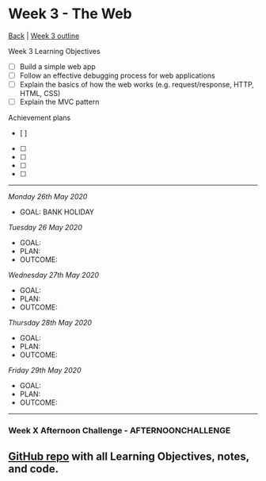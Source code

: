 # Week 3 - The Web


[Back](https://github.com/ooduola/MyLearnings/tree/master/week_notes) | [Week 3 outline](https://github.com/makersacademy/course/blob/master/week_outlines.md#week-3)


Week 3 Learning Objectives
- [ ] Build a simple web app
- [ ] Follow an effective debugging process for web applications
- [ ] Explain the basics of how the web works (e.g. request/response, HTTP, HTML, CSS)
- [ ] Explain the MVC pattern

Achievement plans
- [ ]
- [ ] 
- [ ] 
- [ ] 
- [ ]  

---
*Monday 26th May 2020*
 - GOAL: BANK HOLIDAY

*Tuesday 26 May 2020*
 - GOAL: 
 - PLAN: 
 - OUTCOME:

*Wednesday 27th May 2020*
 - GOAL: 
 - PLAN: 
 - OUTCOME:

*Thursday 28th May 2020*
 - GOAL: 
 - PLAN: 
 - OUTCOME:

*Friday 29th May 2020*
 - GOAL: 
 - PLAN: 
 - OUTCOME:

---
### Week X Afternoon Challenge - AFTERNOONCHALLENGE
[GitHub repo]() with all Learning Objectives, notes, and code.
---

<!--
## Retrospective
### Achievements this week
- [ ] Build a simple web app
- [ ] Follow an effective debugging process for web applications
- [ ] Explain the basics of how the web works (e.g. request/response, HTTP, HTML, CSS)
- [ ] Explain the MVC pattern
### Score: z
#### Reasons for Score
- First reason
### Material to re-cover
- First material
---
## Week X Weekend Challenge - WEEKENDCHALLENGE
[GitHub repo]() with all Learning Objectives, notes, and code.
---
